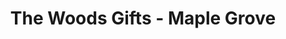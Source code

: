 ---
title: "The Woods Gifts - Maple Grove"
url: /maple-grove/the-woods-gifts-maple-grove/
shop: Andenken
---